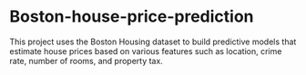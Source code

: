 # Boston-house-price-prediction
This project uses the Boston Housing dataset to build predictive models that estimate house prices based on various features such as location, crime rate, number of rooms, and property tax.
